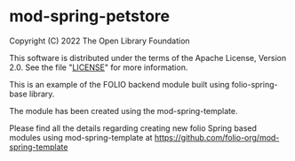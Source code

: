 # mod-spring-petstore

Copyright (C) 2022 The Open Library Foundation

This software is distributed under the terms of the Apache License,
Version 2.0. See the file "[LICENSE](LICENSE)" for more information.

This is an example of the FOLIO backend module built using folio-spring-base library.

The module has been created using the mod-spring-template.

Please find all the details regarding creating new folio Spring based modules using mod-spring-template at https://github.com/folio-org/mod-spring-template

